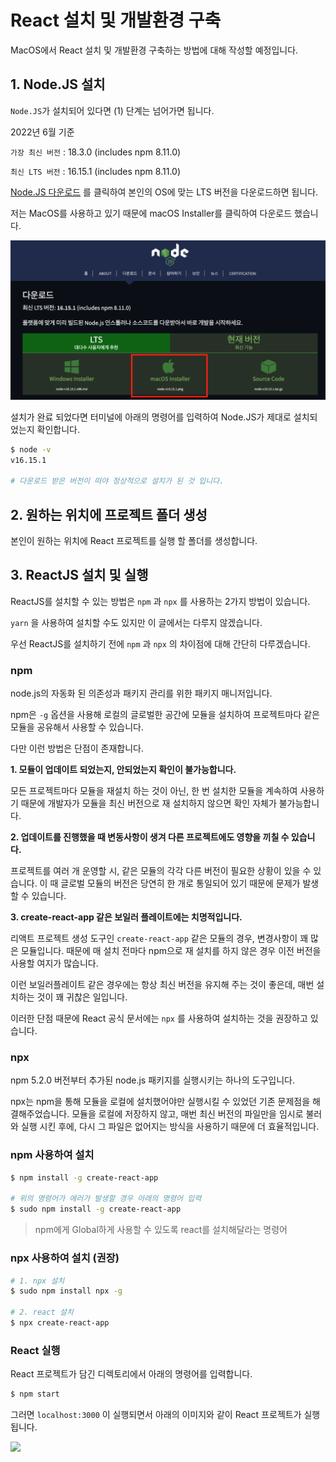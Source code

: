 # React 설치 및 개발환경 구축

MacOS에서 React 설치 및 개발환경 구축하는 방법에 대해 작성할 예정입니다.

## 1. Node.JS 설치

`Node.JS`가 설치되어 있다면 (1) 단계는 넘어가면 됩니다.

2022년 6월 기준

`가장 최신 버전` : 18.3.0 (includes npm 8.11.0)

`최신 LTS 버전` : 16.15.1 (includes npm 8.11.0) 

[Node.JS 다운로드](https://nodejs.org/ko/download/) 를 클릭하여 본인의 OS에 맞는 LTS 버전을 다운로드하면 됩니다.

저는 MacOS를 사용하고 있기 때문에 macOS Installer를 클릭하여 다운로드 했습니다.

<Img src="https://github.com/sejong77/Today-Learn/blob/Master/image/node.js%20%EB%8B%A4%EC%9A%B4%EB%A1%9C%EB%93%9C%20%ED%99%94%EB%A9%B4.png?raw=true">

설치가 완료 되었다면 터미널에 아래의 명령어를 입력하여 Node.JS가 제대로 설치되었는지 확인합니다.

``` bash
$ node -v
v16.15.1 

# 다운로드 받은 버전이 떠야 정상적으로 설치가 된 것 입니다.
```



## 2. 원하는 위치에 프로젝트 폴더 생성

본인이 원하는 위치에 React 프로젝트를 실행 할 폴더를 생성합니다.



## 3. ReactJS 설치 및 실행

ReactJS를 설치할 수 있는 방법은 `npm` 과 `npx` 를 사용하는 2가지 방법이 있습니다.

`yarn` 을 사용하여 설치할 수도 있지만 이 글에서는 다루지 않겠습니다.

우선 ReactJS를 설치하기 전에 `npm` 과 `npx` 의 차이점에 대해 간단히 다루겠습니다.

### npm

node.js의 자동화 된 의존성과 패키지 관리를 위한 패키지 매니저입니다.

npm은 `-g` 옵션을 사용해 로컬의 글로벌한 공간에 모듈을 설치하여 프로젝트마다 같은 모듈을 공유해서 사용할 수 있습니다.

다만 이런 방법은 단점이 존재합니다.

**1. 모듈이 업데이트 되었는지, 안되었는지 확인이 불가능합니다.**

모든 프로젝트마다 모듈을 재설치 하는 것이 아닌, 한 번 설치한 모듈을 계속하여 사용하기 때문에 개발자가 모듈을 최신 버전으로 재 설치하지 않으면 확인 자체가 불가능합니다.

**2. 업데이트를 진행했을 때 변동사항이 생겨 다른 프로젝트에도 영향을 끼칠 수 있습니다.**

프로젝트를 여러 개 운영할 시, 같은 모듈의 각각 다른 버전이 필요한 상황이 있을 수 있습니다. 이 때 글로벌 모듈의 버전은 당연히 한 개로 통일되어 있기 때문에 문제가 발생할 수 있습니다.

**3. create-react-app 같은 보일러 플레이트에는 치명적입니다.**

리액트 프로젝트 생성 도구인 `create-react-app` 같은 모듈의 경우, 변경사항이 꽤 많은 모듈입니다. 때문에 매 설치 전마다 npm으로 재 설치를 하지 않은 경우 이전 버전을 사용할 여지가 많습니다.

이런 보일러플레이트 같은 경우에는 항상 최신 버전을 유지해 주는 것이 좋은데, 매번 설치하는 것이 꽤 귀찮은 일입니다.

이러한 단점 때문에 React 공식 문서에는 `npx` 를 사용하여 설치하는 것을 권장하고 있습니다.

### npx

npm 5.2.0 버전부터 추가된 node.js 패키지를 실행시키는 하나의 도구입니다.

npx는 npm을 통해 모듈을 로컬에 설치했어야만 실행시킬 수 있었던 기존 문제점을 해결해주었습니다. 모듈을 로컬에 저장하지 않고, 매번 최신 버전의 파일만을 임시로 불러와 실행 시킨 후에, 다시 그 파일은 없어지는 방식을 사용하기 때문에 더 효율적입니다.

### npm 사용하여 설치

``` bash
$ npm install -g create-react-app

# 위의 명령어가 에러가 발생할 경우 아래의 명령어 입력
$ sudo npm install -g create-react-app
```

> npm에게 Global하게 사용할 수 있도록 react를 설치해달라는 명령어

### npx 사용하여 설치 (권장)

``` bash
# 1. npx 설치
$ sudo npm install npx -g

# 2. react 설치
$ npx create-react-app
```



### React 실행

React 프로젝트가 담긴 디렉토리에서 아래의 명령어를 입력합니다.

``` bash
$ npm start
```

그러면 `localhost:3000` 이 실행되면서 아래의 이미지와 같이 React 프로젝트가 실행됩니다.

<img src="https://img1.daumcdn.net/thumb/R1280x0/?scode=mtistory2&fname=https%3A%2F%2Fblog.kakaocdn.net%2Fdn%2FDPU2S%2Fbtq11zHYthA%2FSEBEgnKJYssHKBmQbwmRj0%2Fimg.png">